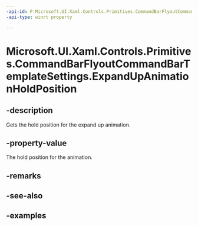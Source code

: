 ```yaml
---
-api-id: P:Microsoft.UI.Xaml.Controls.Primitives.CommandBarFlyoutCommandBarTemplateSettings.ExpandUpAnimationHoldPosition
-api-type: winrt property

---
```

<!-- Property syntax.
public double ExpandUpAnimationHoldPosition { get; }
-->

# Microsoft.UI.Xaml.Controls.Primitives.CommandBarFlyoutCommandBarTemplateSettings.ExpandUpAnimationHoldPosition


## -description

Gets the hold position for the expand up animation.


## -property-value

The hold position for the animation.


## -remarks


## -see-also


## -examples


